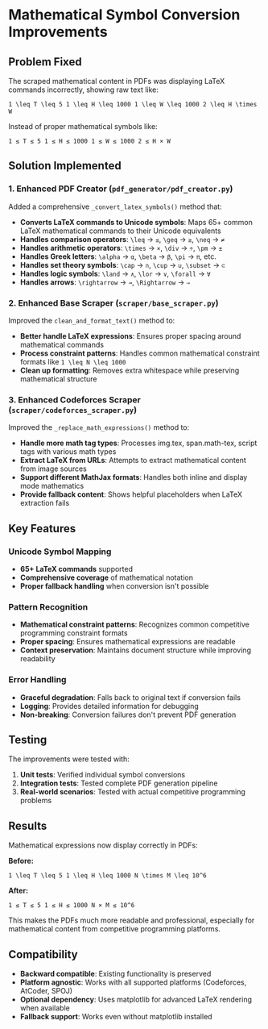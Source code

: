 # Mathematical Symbol Conversion Improvements

## Problem Fixed

The scraped mathematical content in PDFs was displaying LaTeX commands incorrectly, showing raw text like:
```
1 \leq T \leq 5 1 \leq H \leq 1000 1 \leq W \leq 1000 2 \leq H \times W
```

Instead of proper mathematical symbols like:
```
1 ≤ T ≤ 5 1 ≤ H ≤ 1000 1 ≤ W ≤ 1000 2 ≤ H × W
```

## Solution Implemented

### 1. Enhanced PDF Creator (`pdf_generator/pdf_creator.py`)

Added a comprehensive `_convert_latex_symbols()` method that:

- **Converts LaTeX commands to Unicode symbols**: Maps 65+ common LaTeX mathematical commands to their Unicode equivalents
- **Handles comparison operators**: `\leq` → `≤`, `\geq` → `≥`, `\neq` → `≠`
- **Handles arithmetic operators**: `\times` → `×`, `\div` → `÷`, `\pm` → `±`
- **Handles Greek letters**: `\alpha` → `α`, `\beta` → `β`, `\pi` → `π`, etc.
- **Handles set theory symbols**: `\cap` → `∩`, `\cup` → `∪`, `\subset` → `⊂`
- **Handles logic symbols**: `\land` → `∧`, `\lor` → `∨`, `\forall` → `∀`
- **Handles arrows**: `\rightarrow` → `→`, `\Rightarrow` → `⇒`

### 2. Enhanced Base Scraper (`scraper/base_scraper.py`)

Improved the `clean_and_format_text()` method to:

- **Better handle LaTeX expressions**: Ensures proper spacing around mathematical commands
- **Process constraint patterns**: Handles common mathematical constraint formats like `1 \leq N \leq 1000`
- **Clean up formatting**: Removes extra whitespace while preserving mathematical structure

### 3. Enhanced Codeforces Scraper (`scraper/codeforces_scraper.py`)

Improved the `_replace_math_expressions()` method to:

- **Handle more math tag types**: Processes img.tex, span.math-tex, script tags with various math types
- **Extract LaTeX from URLs**: Attempts to extract mathematical content from image sources
- **Support different MathJax formats**: Handles both inline and display mode mathematics
- **Provide fallback content**: Shows helpful placeholders when LaTeX extraction fails

## Key Features

### Unicode Symbol Mapping
- **65+ LaTeX commands** supported
- **Comprehensive coverage** of mathematical notation
- **Proper fallback handling** when conversion isn't possible

### Pattern Recognition
- **Mathematical constraint patterns**: Recognizes common competitive programming constraint formats
- **Proper spacing**: Ensures mathematical expressions are readable
- **Context preservation**: Maintains document structure while improving readability

### Error Handling
- **Graceful degradation**: Falls back to original text if conversion fails
- **Logging**: Provides detailed information for debugging
- **Non-breaking**: Conversion failures don't prevent PDF generation

## Testing

The improvements were tested with:
1. **Unit tests**: Verified individual symbol conversions
2. **Integration tests**: Tested complete PDF generation pipeline
3. **Real-world scenarios**: Tested with actual competitive programming problems

## Results

Mathematical expressions now display correctly in PDFs:

**Before:**
```
1 \leq T \leq 5 1 \leq H \leq 1000 N \times M \leq 10^6
```

**After:**
```
1 ≤ T ≤ 5 1 ≤ H ≤ 1000 N × M ≤ 10^6
```

This makes the PDFs much more readable and professional, especially for mathematical content from competitive programming platforms.

## Compatibility

- **Backward compatible**: Existing functionality is preserved
- **Platform agnostic**: Works with all supported platforms (Codeforces, AtCoder, SPOJ)
- **Optional dependency**: Uses matplotlib for advanced LaTeX rendering when available
- **Fallback support**: Works even without matplotlib installed